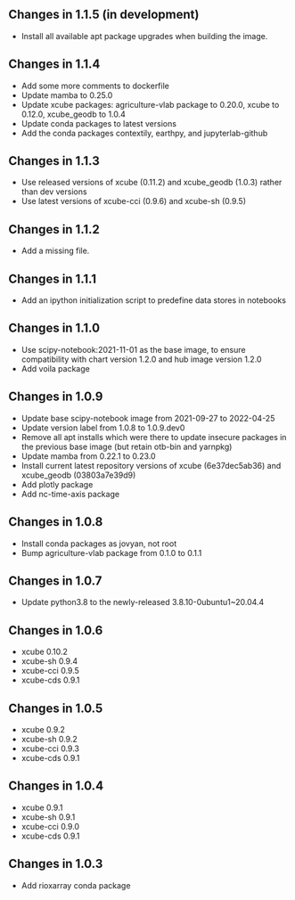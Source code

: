 ## Changes in 1.1.5 (in development)

* Install all available apt package upgrades when building the image.

## Changes in 1.1.4

* Add some more comments to dockerfile
* Update mamba to 0.25.0
* Update xcube packages: agriculture-vlab package to 0.20.0, xcube to 0.12.0,
  xcube_geodb to 1.0.4
* Update conda packages to latest versions
* Add the conda packages contextily, earthpy, and jupyterlab-github

## Changes in 1.1.3

* Use released versions of xcube (0.11.2) and xcube_geodb (1.0.3) rather than
  dev versions
* Use latest versions of xcube-cci (0.9.6) and xcube-sh (0.9.5)  

## Changes in 1.1.2

* Add a missing file.

## Changes in 1.1.1

* Add an ipython initialization script to predefine data stores in notebooks

## Changes in 1.1.0

* Use scipy-notebook:2021-11-01 as the base image, to ensure compatibility
  with chart version 1.2.0 and hub image version 1.2.0
* Add voila package

## Changes in 1.0.9

* Update base scipy-notebook image from 2021-09-27 to 2022-04-25
* Update version label from 1.0.8 to 1.0.9.dev0
* Remove all apt installs which were there to update insecure packages
  in the previous base image (but retain otb-bin and yarnpkg)
* Update mamba from 0.22.1 to 0.23.0
* Install current latest repository versions of xcube (6e37dec5ab36) and
  xcube_geodb (03803a7e39d9)
* Add plotly package
* Add nc-time-axis package

## Changes in 1.0.8

* Install conda packages as jovyan, not root
* Bump agriculture-vlab package from 0.1.0 to 0.1.1

## Changes in 1.0.7

* Update python3.8 to the newly-released 3.8.10-0ubuntu1~20.04.4

## Changes in 1.0.6

* xcube 0.10.2
* xcube-sh 0.9.4
* xcube-cci 0.9.5
* xcube-cds 0.9.1

## Changes in 1.0.5

* xcube 0.9.2
* xcube-sh 0.9.2
* xcube-cci 0.9.3
* xcube-cds 0.9.1

## Changes in 1.0.4

* xcube 0.9.1
* xcube-sh 0.9.1
* xcube-cci 0.9.0
* xcube-cds 0.9.1

## Changes in 1.0.3

* Add rioxarray conda package
